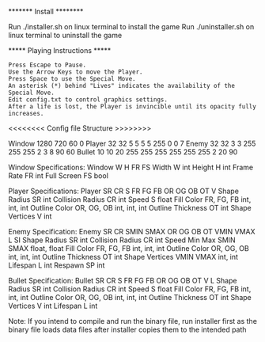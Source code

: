 ******* Install  ********

Run ./installer.sh on linux terminal to install the game
Run ./uninstaller.sh on linux terminal to uninstall the game

***** Playing Instructions *****

    Press Escape to Pause.
    Use the Arrow Keys to move the Player.
    Press Space to use the Special Move.
    An asterisk (*) behind "Lives" indicates the availability of the Special Move.
    Edit config.txt to control graphics settings.
    After a life is lost, the Player is invincible until its opacity fully increases.
    


<<<<<<<< Config file Structure >>>>>>>>

Window 1280 720 60 0
Player 32 32 5 5 5 5 255 0 0 7
Enemy 32 32 3 3 255 255 255 2 3 8 90 60
Bullet 10 10 20 255 255 255 255 255 255 2 20 90



Window Specifications:
Window W H FR FS
Width           W               int
Height          H               int
Frame Rate      FR              int
Full Screen     FS              bool

Player Specifications:
Player SR CR S FR FG FB OR OG OB OT V
Shape Radius        SR              int
Collision Radius    CR              int
Speed               S               float
Fill Color          FR, FG, FB      int, int, int
Outline Color       OR, OG, OB      int, int, int
Outline Thickness   OT              int
Shape Vertices      V               int

Enemy Specification:
Enemy SR CR SMIN SMAX OR OG OB OT VMIN VMAX L SI
Shape Radius        SR              int
Collision Radius    CR              int
Speed Min Max       SMIN SMAX       float, float
Fill Color          FR, FG, FB      int, int, int
Outline Color       OR, OG, OB      int, int, int
Outline Thickness   OT              int
Shape Vertices      VMIN VMAX       int, int
Lifespan            L               int
Respawn             SP              int

Bullet Specification:
Bullet SR CR S FR FG FB OR OG OB OT V L
Shape Radius        SR              int
Collision Radius    CR              int
Speed               S               float
Fill Color          FR, FG, FB      int, int, int
Outline Color       OR, OG, OB      int, int, int
Outline Thickness   OT              int
Shape Vertices      V               int
Lifespan            L               int

Note: If you intend to compile and run the binary file, run installer first as the binary file loads data files after installer copies them to the intended path

